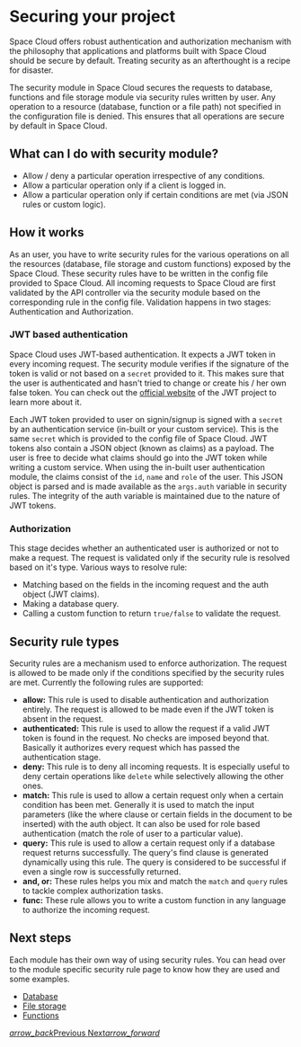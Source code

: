 # Securing your project

Space Cloud offers robust authentication and authorization mechanism with the philosophy that applications and platforms built with Space Cloud should be secure by default. Treating security as an afterthought is a recipe for disaster.

The security module in Space Cloud secures the requests to database, functions and file storage module via security rules written by user. Any operation to a resource (database, function or a file path) not specified in the configuration file is denied. This ensures that all operations are secure by default in Space Cloud.

## What can I do with security module?
- Allow / deny a particular operation irrespective of any conditions.
- Allow a particular operation only if a client is logged in.
- Allow a particular operation only if certain conditions are met (via JSON rules or custom logic).

## How it works

As an user, you have to write security rules for the various operations on all the resources (database, file storage and custom functions) exposed by the Space Cloud. These security rules have to be written in the config file provided to Space Cloud. All incoming requests to Space Cloud are first validated by the API controller via the security module based on the corresponding rule in the config file. Validation happens in two stages: Authentication and Authorization.

### JWT based authentication
Space Cloud uses JWT-based authentication. It expects a JWT token in every incoming request. The security module verifies if the signature of the token is valid or not based on a `secret` provided to it. This makes sure that the user is authenticated and hasn't tried to change or create his / her own false token. You can check out the [official website](https://jwt.io) of the JWT project to learn more about it.


Each JWT token provided to user on signin/signup is signed with a `secret` by an authentication service (in-built or your custom service). This is the same `secret` which is provided to the config file of Space Cloud. JWT tokens also contain a JSON object (known as claims) as a payload. The user is free to decide what claims should go into the JWT token while writing a custom service. When using the in-built user authentication module, the claims consist of the `id`, `name` and `role` of the user. This JSON object is parsed and is made available as the `args.auth` variable in security rules. The integrity of the auth variable is maintained due to the nature of JWT tokens.

### Authorization
This stage decides whether an authenticated user is authorized or not to make a request. The request is validated only if the security rule is resolved based on it's type. Various ways to resolve rule:
- Matching based on the fields in the incoming request and the auth object (JWT claims).
- Making a database query.
- Calling a custom function to return `true/false` to validate the request.

## Security rule types

Security rules are a mechanism used to enforce authorization. The request is allowed to be made only if the conditions specified by the security rules are met. Currently the following rules are supported:

- **allow:** This rule is used to disable authentication and authorization entirely. The request is allowed to be made even if the JWT token is absent in the request.
- **authenticated:** This rule is used to allow the request if a valid JWT token is found in the request. No checks are imposed beyond that. Basically it authorizes every request which has passed the authentication stage.
- **deny:** This rule is to deny all incoming requests. It is especially useful to deny certain operations like `delete` while selectively allowing the other ones.
- **match:** This rule is used to allow a certain request only when a certain condition has been met. Generally it is used to match the input parameters (like the where clause or certain fields in the document to be inserted) with the auth object. It can also be used for role based authentication (match the role of user to a particular value).
- **query:** This rule is used to allow a certain request only if a database request returns successfully. The query's find clause is generated dynamically using this rule. The query is considered to be successful if even a single row is successfully returned.
- **and, or:** These rules helps you mix and match the `match` and `query` rules to tackle complex authorization tasks.
- **func:** These rule allows you to write a custom function in any language to authorize the incoming request.

## Next steps

Each module has their own way of using security rules. You can head over to the module specific security rule page to know how they are used and some examples.

- [Database](/docs/security/database)
- [File storage](/docs/security/file-storage)
- [Functions](/docs/security/functions)

<div class="btns-wrapper">
  <a href="/docs/functions/overview" class="waves-effect waves-light btn primary-btn-border btn-small">
    <i class="material-icons btn-with-icon">arrow_back</i>Previous
  </a>
  <a href="/docs/security/database" class="waves-effect waves-light btn primary-btn-fill btn-small">
    Next<i class="material-icons btn-with-icon">arrow_forward</i>
  </a>
</div>
